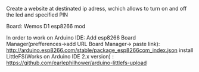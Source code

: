 Create a website at destinated ip adress, wchich allows to turn on and off the led and specified PIN

Board: Wemos D1 esp8266 mod

In order to work on Arduino IDE:
  Add esp8266 Board Manager(prefferences->add URL Board Manager-> paste link): http://arduino.esp8266.com/stable/package_esp8266com_index.json
  install LittleFS(Works on Arduino IDE 2.x version) : https://github.com/earlephilhower/arduino-littlefs-upload
